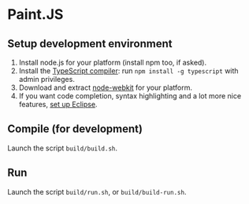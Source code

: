 Paint.JS
========

Setup development environment
-----------------------------
 1. Install node.js for your platform (install npm too, if asked).
 2. Install the [TypeScript compiler](https://www.npmjs.org/package/typescript): run `npm install -g typescript` with admin privileges.
 3. Download and extract [node-webkit](https://github.com/rogerwang/node-webkit) for your platform.
 4. If you want code completion, syntax highlighting and a lot more nice features, [set up Eclipse](https://github.com/Antaniasdasd/Paint.js/wiki/Setting-Up-IDE).

Compile (for development)
-------------------------
Launch the script `build/build.sh`.

Run
---
Launch the script `build/run.sh`, or `build/build-run.sh`.
